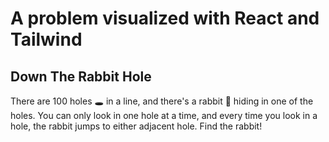 # A problem visualized with React and Tailwind

## Down The Rabbit Hole

There are 100 holes 🕳️ in a line, and there's a rabbit 🐰 hiding in one of the holes. You can only look in one hole at a time, and every time you look in a hole, the rabbit jumps to either adjacent hole. Find the rabbit!
